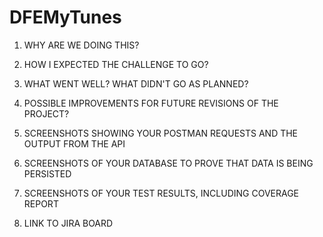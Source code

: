 # DFEMyTunes

1. WHY ARE WE DOING THIS?

2. HOW I EXPECTED THE CHALLENGE TO GO?

3. WHAT WENT WELL? WHAT DIDN'T GO AS PLANNED?

4. POSSIBLE IMPROVEMENTS FOR FUTURE REVISIONS OF THE PROJECT?

5. SCREENSHOTS SHOWING YOUR POSTMAN REQUESTS AND THE OUTPUT FROM THE API

6. SCREENSHOTS OF YOUR DATABASE TO PROVE THAT DATA IS BEING PERSISTED

7. SCREENSHOTS OF YOUR TEST RESULTS, INCLUDING COVERAGE REPORT

8. LINK TO JIRA BOARD
